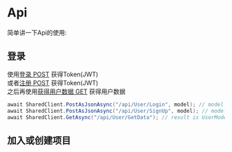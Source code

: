 ﻿# Api
简单讲一下Api的使用:

## 登录
使用[登录 POST]("https://api.luckyfishes.com/api/User/Login")  获得Token(JWT)  
或者[注册 POST]("https://api.luckyfishes.com/api/User/SignUp") 获得Token(JWT)  
之后再使用[获得用户数据 GET]("https://api.luckyfishes.com/api/User/GetData") 获得用户数据
```csharp
await SharedClient.PostAsJsonAsync("/api/User/Login", model); // model is LoginModel
await SharedClient.PostAsJsonAsync("/api/User/SignUp", model); // model is SignModel
await SharedClient.GetAsync("/api/User/GetData"); // result is UserModel 's JsonData
```

## 加入或创建项目

